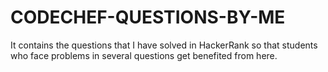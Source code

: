 # CODECHEF-QUESTIONS-BY-ME
It contains the questions that I have solved in HackerRank so that students who face problems in several questions get benefited from here.
